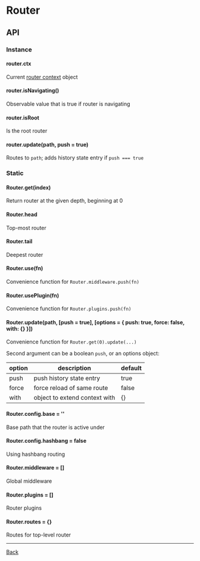 # Router

## API

### Instance

#### router.ctx
Current [router context](./context.md) object

#### router.isNavigating()
Observable value that is true if router is navigating

#### router.isRoot
Is the root router

#### router.update(path, push = true)
Routes to `path`; adds history state entry if `push === true`

### Static

#### Router.get(index)
Return router at the given depth, beginning at 0

#### Router.head
Top-most router

#### Router.tail
Deepest router

#### Router.use(fn)
Convenience function for `Router.middleware.push(fn)`

#### Router.usePlugin(fn)
Convenience function for `Router.plugins.push(fn)`

#### Router.update(path, [push = true], [options = { push: true, force: false, with: {} }])
Convenience function for `Router.get(0).update(...)`

Second argument can be a boolean `push`, or an options object:

option | description                    | default
------ | ------------------------------ | -------
push   | push history state entry       | true
force  | force reload of same route     | false
with   | object to extend context with  | {}

#### Router.config.base = ''
Base path that the router is active under

#### Router.config.hashbang = false
Using hashbang routing

#### Router.middleware = []
Global middleware

#### Router.plugins = []
Router plugins

#### Router.routes = {}
Routes for top-level router

---

[Back](./README.md)
